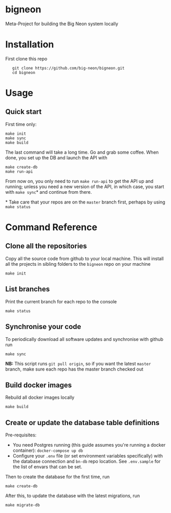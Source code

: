 # bigneon
Meta-Project for building the Big Neon system locally

# Installation

First clone this repo

       git clone https://github.com/big-neon/bigneon.git
       cd bigneon

# Usage

## Quick start

First time only:

    make init
    make sync
    make build 
    
The last command will take a long time. Go and grab some coffee. When done, you set up the DB
and launch the API with

    make create-db
    make run-api
    
From now on, you only need to run `make run-api` to get the API up and running; unless you need
a new version of the API, in which case, you start with `make sync`* and continue from there.

\* Take care that your repos are on the `master` branch first, perhaps by using `make status`

# Command Reference

## Clone all the repositories

Copy all the source code from github to your local machine. This will install all the projects in sibling
folders to the `bigneon` repo on your machine  

    make init
    
## List branches

Print the current branch for each repo to the console

    make status

## Synchronise your code

To periodically download all software updates and synchronise with github run

    make sync
    
**NB:** This script runs `git pull origin`, so if you want the latest `master` branch, make sure each repo
has the master branch checked out

## Build docker images

Rebuild all docker images locally

    make build
    
## Create or update the database table definitions

Pre-requisites:

* You need Postgres running (this guide assumes you're running a docker container):
        `docker-compose up db`
* Configure your `.env` file (or set environment variables specifically) with the database connection and
  `bn-db` repo location. See `.env.sample` for the list of envars that can be set.

Then to create the database for the first time, run

    make create-db
  
After this, to update the database with the latest migrations, run

    make migrate-db
    